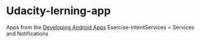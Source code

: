 # Udacity-lerning-app
Apps from the [Developing Android Apps](https://eu.udacity.com/course/new-android-fundamentals--ud851)
Exercise-IntentServices = Services and Notifications
